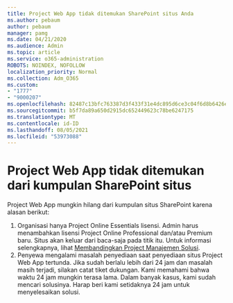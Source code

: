 ```yaml
---
title: Project Web App tidak ditemukan SharePoint situs Anda
ms.author: pebaum
author: pebaum
manager: pamg
ms.date: 04/21/2020
ms.audience: Admin
ms.topic: article
ms.service: o365-administration
ROBOTS: NOINDEX, NOFOLLOW
localization_priority: Normal
ms.collection: Adm_O365
ms.custom:
- "1777"
- "9000207"
ms.openlocfilehash: 82487c13bfc763387d3f433f31e4dc895d6ce3c04f6d8b6426e999a8b5f4b79f
ms.sourcegitcommit: b5f7da89a650d2915dc652449623c78be6247175
ms.translationtype: MT
ms.contentlocale: id-ID
ms.lasthandoff: 08/05/2021
ms.locfileid: "53973088"
---
```

# <a name="project-web-app-is-missing-from-the-sharepoint-site-collection"></a>Project Web App tidak ditemukan dari kumpulan SharePoint situs

Project Web App mungkin hilang dari kumpulan situs SharePoint karena alasan berikut:

1. Organisasi hanya Project Online Essentials lisensi. Admin harus menambahkan lisensi Project Online Professional dan/atau Premium baru. Situs akan keluar dari baca-saja pada titik itu. Untuk informasi selengkapnya, lihat [Membandingkan Project Manajemen Solusi](https://products.office.com/project/compare-microsoft-project-management-software?tab=1).
2. Penyewa mengalami masalah penyediaan saat penyediaan situs Project Web App tertunda. Jika sudah berlalu lebih dari 24 jam dan masalah masih terjadi, silakan catat tiket dukungan. Kami memahami bahwa waktu 24 jam mungkin terasa lama. Dalam banyak kasus, kami sudah mencari solusinya. Harap beri kami setidaknya 24 jam untuk menyelesaikan solusi.
